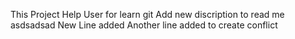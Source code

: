 This Project Help User for learn git
Add new discription to read me
asdsadsad
New Line added
Another line added to create conflict

